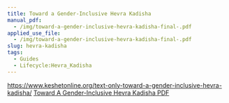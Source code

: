 ```yaml
---
title: Toward a Gender-Inclusive Hevra Kadisha
manual_pdf:
  - /img/toward-a-gender-inclusive-hevra-kadisha-final-.pdf
applied_use_file:
  - /img/toward-a-gender-inclusive-hevra-kadisha-final-.pdf
slug: hevra-kadisha
tags:
  - Guides
  - Lifecycle:Hevra_Kadisha
---
```

https://www.keshetonline.org/text-only-toward-a-gender-inclusive-hevra-kadisha/
[Toward A Gender-Inclusive Hevra Kadisha PDF](/img/toward-a-gender-inclusive-hevra-kadisha-final-.pdf)
